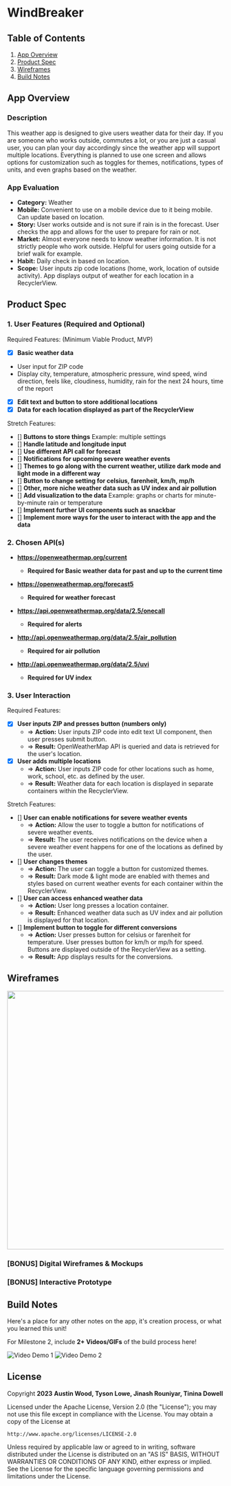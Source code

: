# WindBreaker

## Table of Contents

1. [App Overview](#App-Overview)
1. [Product Spec](#Product-Spec)
1. [Wireframes](#Wireframes)
1. [Build Notes](#Build-Notes)

## App Overview

### Description 

This weather app is designed to give users weather data for their day. If you are someone who works outside, commutes a lot, or you are just a casual user, you can plan your day accordingly since the weather app will support multiple locations. Everything is planned to use one screen and allows options for customization such as toggles for themes, notifications, types of units, and even graphs based on the weather.

### App Evaluation

<!-- Evaluation of your app across the following attributes -->

- **Category:** Weather
- **Mobile:** Convenient to use on a mobile device due to it being mobile. Can update based on location.
- **Story:** User works outside and is not sure if rain is in the forecast. User checks the app and allows for the user to prepare for rain or not.
- **Market:** Almost everyone needs to know weather information. It is not strictly people who work outside. Helpful for users going outside for a brief walk for example.
- **Habit:** Daily check in based on location.
- **Scope:** User inputs zip code locations (home, work, location of outside activity). App displays output of weather for each location in a RecyclerView.

## Product Spec

### 1. User Features (Required and Optional)

Required Features:
(Minimum Viable Product, MVP)

- [x] **Basic weather data**
- User input for ZIP code
- Display city, temperature, atmospheric pressure, wind speed, wind direction, feels like, cloudiness, humidity, rain for the next 24 hours, time of the report
- [x] **Edit text and button to store additional locations**
- [x] **Data for each location displayed as part of the RecyclerView**

Stretch Features:

- [] **Buttons to store things** Example: multiple settings
- [] **Handle latitude and longitude input**
- [] **Use different API call for forecast**
- [] **Notifications for upcoming severe weather events**
- [] **Themes to go along with the current weather, utilize dark mode and light mode in a different way**
- [] **Button to change setting for celsius, farenheit, km/h, mp/h**
- [] **Other, more niche weather data such as UV index and air pollution**
- [] **Add visualization to the data** Example: graphs or charts for minute-by-minute rain or temperature
- [] **Implement further UI components such as snackbar**
- [] **Implement more ways for the user to interact with the app and the data**

### 2. Chosen API(s)

- **https://openweathermap.org/current**
  - **Required for Basic weather data for past and up to the current time**

- **https://openweathermap.org/forecast5**
  - **Required for weather forecast**

- **https://api.openweathermap.org/data/2.5/onecall**
  - **Required for alerts**

- **http://api.openweathermap.org/data/2.5/air_pollution**
  - **Required for air pollution**

- **http://api.openweathermap.org/data/2.5/uvi**
  - **Required for UV index**

### 3. User Interaction

Required Features:

- [x] **User inputs ZIP and presses button (numbers only)**
  - => **Action:** User inputs ZIP code into edit text UI component, then user presses submit button.
  - => **Result:** OpenWeatherMap API is queried and data is retrieved for the user's location.
- [x] **User adds multiple locations**
  - => **Action:** User inputs ZIP code for other locations such as home, work, school, etc. as defined by the user.
  - => **Result:** Weather data for each location is displayed in separate containers within the RecyclerView.

Stretch Features:
- [] **User can enable notifications for severe weather events**
  - => **Action:** Allow the user to toggle a button for notifications of severe weather events.
  - => **Result:** The user receives notifications on the device when a severe weather event happens for one of the locations as defined by the user.
- [] **User changes themes**
  - => **Action:** The user can toggle a button for customized themes.
  - => **Result:** Dark mode & light mode are enabled with themes and styles based on current weather events for each container within the RecyclerView.
- [] **User can access enhanced weather data**
  - => **Action:** User long presses a location container.
  - => **Result:** Enhanced weather data such as UV index and air pollution is displayed for that location.
- [] **Implement button to toggle for different conversions**
  - => **Action:** User presses button for celsius or farenheit for temperature. User presses button for km/h or mp/h for speed. Buttons are displayed outside of the RecyclerView as a setting.
  - => **Result:** App displays results for the conversions.


## Wireframes

<!-- Add picture of your hand sketched wireframes in this section -->
<img src="https://i.imgur.com/0ABKMTN.jpg" width=600>

### [BONUS] Digital Wireframes & Mockups

### [BONUS] Interactive Prototype

## Build Notes

Here's a place for any other notes on the app, it's creation 
process, or what you learned this unit!  

For Milestone 2, include **2+ Videos/GIFs** of the build process here!

<img src='https://i.imgur.com/1o0u3V3.gif' title='Video Demo 1' width='' alt='Video Demo 1' />
<img src='https://i.imgur.com/k1m4WKm.gif' title='Video Demo 2' width='' alt='Video Demo 2' />

## License

Copyright **2023** **Austin Wood, Tyson Lowe, Jinash Rouniyar, Tinina Dowell**

Licensed under the Apache License, Version 2.0 (the "License");
you may not use this file except in compliance with the License.
You may obtain a copy of the License at

    http://www.apache.org/licenses/LICENSE-2.0

Unless required by applicable law or agreed to in writing, software
distributed under the License is distributed on an "AS IS" BASIS,
WITHOUT WARRANTIES OR CONDITIONS OF ANY KIND, either express or implied.
See the License for the specific language governing permissions and
limitations under the License.
